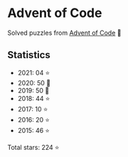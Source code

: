 # Advent of Code

Solved puzzles from [Advent of Code](https://adventofcode.com) :christmas_tree:

## Statistics

- 2021: 04 :star:
- 2020: 50 :star2:
- 2019: 50 :star2:
- 2018: 44 :star:
- 2017: 10 :star:
- 2016: 20 :star:
- 2015: 46 :star:

Total stars: 224 :star:
